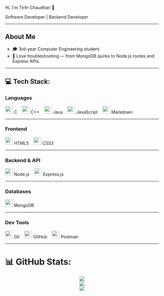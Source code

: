 Hi, I'm Tirth Chaudhari 👋

Software Developer | Backend Developer

---

## About Me

- 🎓 3rd-year Computer Engineering student.
- 🔧 Love troubleshooting — from MongoDB quirks to Node.js routes and Express APIs.

---

## 💻 Tech Stack:

### Languages

<p align="left">
  <img src="https://cdn.jsdelivr.net/gh/devicons/devicon/icons/c/c-original.svg" width="25" height="25" style="width: 25px; height: 25px;"/> C &nbsp;&nbsp;
  <img src="https://cdn.jsdelivr.net/gh/devicons/devicon/icons/cplusplus/cplusplus-original.svg" width="25" height="25" style="width: 25px; height: 25px;"/> C++ &nbsp;&nbsp;
  <img src="https://cdn.jsdelivr.net/gh/devicons/devicon/icons/java/java-original.svg" width="25" height="25" style="width: 25px; height: 25px;"/> Java &nbsp;&nbsp;
  <img src="https://cdn.jsdelivr.net/gh/devicons/devicon/icons/javascript/javascript-original.svg" width="25" height="25" style="width: 25px; height: 25px;"/> JavaScript &nbsp;&nbsp;
  <img src="https://cdn.jsdelivr.net/gh/devicons/devicon/icons/markdown/markdown-original.svg" width="25" height="25" style="width: 25px; height: 25px;"/> Markdown &nbsp;&nbsp;
</p>

---

### Frontend

<p align="left">
  <img src="https://cdn.jsdelivr.net/gh/devicons/devicon/icons/html5/html5-original.svg" width="25" height="25" style="width: 25px; height: 25px;"/> HTML5 &nbsp;&nbsp;
  <img src="https://cdn.jsdelivr.net/gh/devicons/devicon/icons/css3/css3-original.svg" width="25" height="25" style="width: 25px; height: 25px;"/> CSS3 &nbsp;&nbsp;
</p>

---

### Backend & API

<p align="left">
  <img src="https://cdn.jsdelivr.net/gh/devicons/devicon/icons/nodejs/nodejs-original.svg" width="25" height="25" style="width: 25px; height: 25px;"/> Node.js &nbsp;&nbsp;
  <img src="https://cdn.jsdelivr.net/gh/devicons/devicon/icons/express/express-original.svg" width="25" height="25" style="width: 25px; height: 25px; background-color: white; border-radius: 4px;"/> Express.js &nbsp;&nbsp;
</p>

---

### Databases

<p align="left">
  <!-- <img src="https://cdn.jsdelivr.net/gh/devicons/devicon/icons/sqlite/sqlite-original.svg" width="25" height="25" style="width: 25px; height: 25px;"/> SQLite &nbsp;&nbsp;
  <img src="https://cdn.jsdelivr.net/gh/devicons/devicon/icons/postgresql/postgresql-original.svg" width="25" height="25" style="width: 25px; height: 25px;"/> PostgreSQL &nbsp;&nbsp; -->
  <img src="https://cdn.jsdelivr.net/gh/devicons/devicon/icons/mongodb/mongodb-original.svg" width="25" height="25" style="width: 25px; height: 25px;"/> MongoDB
</p>

---

### Dev Tools

<p align="left">
  <img src="https://cdn.jsdelivr.net/gh/devicons/devicon/icons/git/git-original.svg" width="25" height="25" style="width: 25px; height: 25px;"/> Git &nbsp;&nbsp;
  <img src="https://cdn.jsdelivr.net/gh/devicons/devicon/icons/github/github-original.svg" width="25" height="25" style="width: 25px; height: 25px;"/> GitHub &nbsp;&nbsp;
  <img src="https://cdn.jsdelivr.net/gh/devicons/devicon/icons/postman/postman-original.svg" width="25" height="25" style="width: 25px; height: 25px;"/> Postman 
</p>

---

# 📊 GitHub Stats:

<p align="center">
  <img src="https://github-readme-stats.vercel.app/api?username=Tirth-955&theme=shadow_blue&hide_border=false&include_all_commits=true&count_private=false"/><br/>
  <img src="https://nirzak-streak-stats.vercel.app/?user=Tirth-955&theme=shadow_blue&hide_border=false"/><br/>
  <img src="https://github-readme-stats.vercel.app/api/top-langs/?username=Tirth-955&theme=shadow_blue&hide_border=false&include_all_commits=true&count_private=false&layout=compact"/>
</p>

